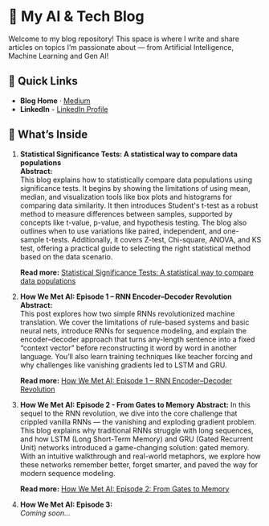 # 📝 My AI & Tech Blog

Welcome to my blog repository! This space is where I write and share articles on topics I’m passionate about — from Artificial Intelligence, Machine Learning and Gen AI!

## 🔗 Quick Links

- **Blog Home** · [Medium](https://medium.com/@bhookyauday)
- **LinkedIn** - [LinkedIn Profile](https://www.linkedin.com/in/uday-chandra/)

## 🚀 What’s Inside

1. **Statistical Significance Tests: A statistical way to compare data populations**  
   **Abstract:**  
   This blog explains how to statistically compare data populations using significance tests. It begins by showing the limitations of using mean, median, and visualization tools like box plots and histograms for comparing data similarity. It then introduces Student's t-test as a robust method to measure differences between samples, supported by concepts like t-value, p-value, and hypothesis testing. The blog also outlines when to use variations like paired, independent, and one-sample t-tests. Additionally, it covers Z-test, Chi-square, ANOVA, and KS test, offering a practical guide to selecting the right statistical method based on the data scenario.
   
   **Read more:** [Statistical Significance Tests: A statistical way to compare data populations](https://medium.com/@igniobydigitate/statistical-significance-tests-a-statistical-way-to-compare-data-populations-1effad328f7c)


2. **How We Met AI: Episode 1 – RNN Encoder–Decoder Revolution**  
   **Abstract:**  
   This post explores how two simple RNNs revolutionized machine translation. We cover the limitations of rule-based systems and basic neural nets, introduce RNNs for sequence modeling, and explain the encoder–decoder approach that turns any-length sentence into a fixed “context vector” before reconstructing it word by word in another language. You’ll also learn training techniques like teacher forcing and why challenges like vanishing gradients led to LSTM and GRU.
   
   **Read more:** [How We Met AI: Episode 1 – RNN Encoder–Decoder Revolution](https://medium.com/@bhookyauday/how-we-met-ai-episode-1-rnn-encoder-decoder-revolution-a1ffabef76d5)


3. **How We Met AI: Episode 2 - From Gates to Memory**
   **Abstract:**
   In this sequel to the RNN revolution, we dive into the core challenge that crippled vanilla RNNs — the vanishing and exploding gradient problem. This blog explains why traditional RNNs struggle with long sequences, and how LSTM (Long Short-Term Memory) and GRU (Gated Recurrent Unit) networks introduced a game-changing solution: gated memory. With an intuitive walkthrough and real-world metaphors, we explore how these networks remember better, forget smarter, and paved the way for modern sequence modeling.

   **Read more:** [How We Met AI: Episode 2: From Gates to Memory](https://medium.com/@bhookyauday/how-we-met-ai-episode-2-from-gates-to-memory-how-lstm-gru-conquered-the-vanishing-gradient-453b46cf5636)
 

4. **How We Met AI: Episode 3:**  
   _Coming soon…_



